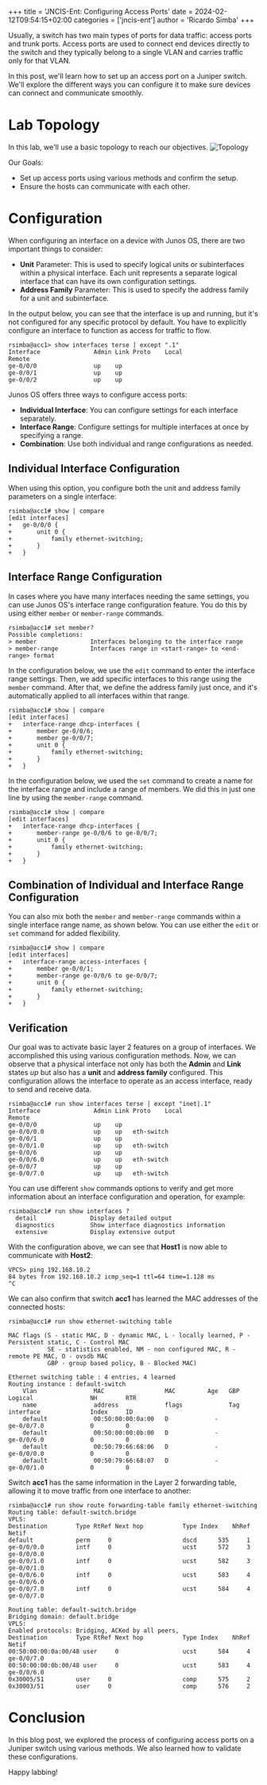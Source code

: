 +++
title = 'JNCIS-Ent: Configuring Access Ports'
date = 2024-02-12T09:54:15+02:00
categories = ['jncis-ent']
author = 'Ricardo Simba'
+++

Usually, a switch has two main types of ports for data traffic: access ports and trunk ports. Access ports are used to connect end devices directly to the switch and they typically belong to a single VLAN and carries traffic only for that VLAN.

In this post, we'll learn how to set up an access port on a Juniper switch. We'll explore the different ways you can configure it to make sure devices can connect and communicate smoothly.

# Lab Topology
In this lab, we'll use a basic topology to reach our objectives.
![Topology](/images/junos_access_ports.jpg)

Our Goals:
- Set up access ports using various methods and confirm the setup.
- Ensure the hosts can communicate with each other.

# Configuration
When configuring an interface on a device with Junos OS, there are two important things to consider:
- **Unit** Parameter: This is used to specify logical units or subinterfaces within a physical interface. Each unit represents a separate logical interface that can have its own configuration settings. 
- **Address Family** Parameter: This is used to specify the address family for a unit and subinterface. 

In the output below, you can see that the interface is up and running, but it's not configured for any specific protocol by default. You have to explicitly configure an interface to function as access for traffic to flow.
```
rsimba@acc1> show interfaces terse | except ".1"
Interface               Admin Link Proto    Local                 Remote
ge-0/0/0                up    up
ge-0/0/1                up    up
ge-0/0/2                up    up
```
Junos OS offers three ways to configure access ports:
- **Individual Interface**: You can configure settings for each interface separately.
- **Interface Range**: Configure settings for multiple interfaces at once by specifying a range.
- **Combination**: Use both individual and range configurations as needed.

## Individual Interface Configuration
When using this option, you configure both the unit and address family parameters on a single interface:
```
rsimba@acc1# show | compare
[edit interfaces]
+   ge-0/0/0 {
+       unit 0 {
+           family ethernet-switching;
+       }
+   }
```

## Interface Range Configuration
In cases where you have many interfaces needing the same settings, you can use Junos OS's interface range configuration feature. You do this by using either `member` or `member-range` commands.
```
rsimba@acc1# set member?
Possible completions:
> member               Interfaces belonging to the interface range
> member-range         Interfaces range in <start-range> to <end-range> format
```
In the configuration below, we use the `edit` command to enter the interface range settings. Then, we add specific interfaces to this range using the `member` command. After that, we define the address family just once, and it's automatically applied to all interfaces within that range.
```
rsimba@acc1# show | compare
[edit interfaces]
+   interface-range dhcp-interfaces {
+       member ge-0/0/6;
+       member ge-0/0/7;
+       unit 0 {
+           family ethernet-switching;
+       }
+   }
```
In the configuration below, we used the `set` command to create a name for the interface range and include a range of members. We did this in just one line by using the `member-range` command.
```
rsimba@acc1# show | compare
[edit interfaces]
+   interface-range dhcp-interfaces {
+       member-range ge-0/0/6 to ge-0/0/7;
+       unit 0 {
+           family ethernet-switching;
+       }
+   }
```
## Combination of Individual and Interface Range Configuration
You can also mix both the `member` and `member-range` commands within a single interface range name, as shown below. You can use either the `edit` or `set` command for added flexibility.
```
rsimba@acc1# show | compare
[edit interfaces]
+   interface-range access-interfaces {
+       member ge-0/0/1;
+       member-range ge-0/0/6 to ge-0/0/7;
+       unit 0 {
+           family ethernet-switching;
+       }
+   }
```

## Verification
Our goal was to activate basic layer 2 features on a group of interfaces. We accomplished this using various configuration methods. Now, we can observe that a physical interface not only has both the **Admin** and **Link** states *up* but also has a **unit** and **address family** configured. This configuration allows the interface to operate as an access interface, ready to send and receive data.
```
rsimba@acc1# run show interfaces terse | except "inet|.1"
Interface               Admin Link Proto    Local                 Remote
ge-0/0/0                up    up
ge-0/0/0.0              up    up   eth-switch
ge-0/0/1                up    up
ge-0/0/1.0              up    up   eth-switch
ge-0/0/6                up    up
ge-0/0/6.0              up    up   eth-switch
ge-0/0/7                up    up
ge-0/0/7.0              up    up   eth-switch
```
You can use different `show` commands options to verify and get more information about an interface configuration and operation, for example:
```
rsimba@acc1# run show interfaces ?
  detail               Display detailed output
  diagnostics          Show interface diagnostics information
  extensive            Display extensive output
```

With the configuration above, we can see that **Host1** is now able to communicate with **Host2**:
```
VPCS> ping 192.168.10.2
84 bytes from 192.168.10.2 icmp_seq=1 ttl=64 time=1.128 ms
^C
```

We can also confirm that switch **acc1** has learned the MAC addresses of the connected hosts:
```
rsimba@acc1# run show ethernet-switching table

MAC flags (S - static MAC, D - dynamic MAC, L - locally learned, P - Persistent static, C - Control MAC
           SE - statistics enabled, NM - non configured MAC, R - remote PE MAC, O - ovsdb MAC
           GBP - group based policy, B - Blocked MAC)

Ethernet switching table : 4 entries, 4 learned
Routing instance : default-switch
    Vlan                MAC                 MAC         Age   GBP     Logical                NH        RTR
    name                address             flags             Tag     interface              Index     ID
    default             00:50:00:00:0a:00   D             -            ge-0/0/7.0             0         0
    default             00:50:00:00:0b:00   D             -            ge-0/0/6.0             0         0
    default             00:50:79:66:68:06   D             -            ge-0/0/0.0             0         0
    default             00:50:79:66:68:07   D             -            ge-0/0/1.0             0         0
```
Switch **acc1** has the same information in the Layer 2 forwarding table, allowing it to move traffic from one interface to another:
```
rsimba@acc1# run show route forwarding-table family ethernet-switching
Routing table: default-switch.bridge
VPLS:
Destination        Type RtRef Next hop           Type Index    NhRef Netif
default            perm     0                    dscd      535     1
ge-0/0/0.0         intf     0                    ucst      572     3 ge-0/0/0.0
ge-0/0/1.0         intf     0                    ucst      582     3 ge-0/0/1.0
ge-0/0/6.0         intf     0                    ucst      583     4 ge-0/0/6.0
ge-0/0/7.0         intf     0                    ucst      584     4 ge-0/0/7.0

Routing table: default-switch.bridge
Bridging domain: default.bridge
VPLS:
Enabled protocols: Bridging, ACKed by all peers,
Destination        Type RtRef Next hop           Type Index    NhRef Netif
00:50:00:00:0a:00/48 user     0                  ucst      584     4 ge-0/0/7.0
00:50:00:00:0b:00/48 user     0                  ucst      583     4 ge-0/0/6.0
0x30005/51         user     0                    comp      575     2
0x30003/51         user     0                    comp      576     2
```

# Conclusion
In this blog post, we explored the process of configuring access ports on a Juniper switch using various methods. We also learned how to validate these configurations.

Happy labbing!


